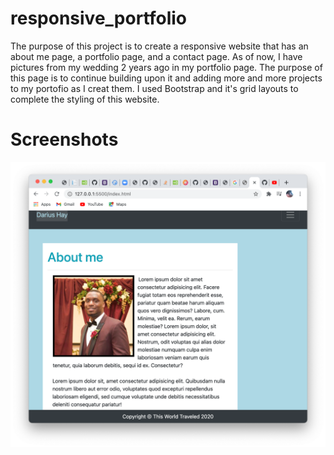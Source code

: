 # responsive_portfolio
The purpose of this project is to create a responsive website that has an about me page, a portfolio page, and a contact page. As of now, I have pictures from my wedding 2 years ago in my portfolio page. The purpose of this page is to continue building upon it and adding more and more projects to my portofio as I creat them. I used Bootstrap and it's grid layouts to complete the styling of this website.
# Screenshots 
![alt text](assets/Aboutme-med.png)

